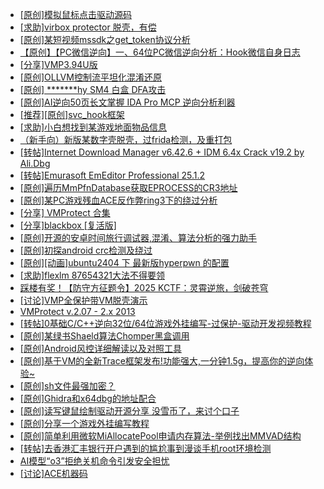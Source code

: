 + [[原创]模拟鼠标点击驱动源码](https://bbs.kanxue.com/thread-286960.htm)
+ [[求助]virbox protector 脱壳，有偿](https://bbs.kanxue.com/thread-286937.htm)
+ [[原创]某短视频mssdk之get_token协议分析](https://bbs.kanxue.com/thread-287008.htm)
+ [【原创】【PC微信逆向】一、64位PC微信逆向分析：Hook微信自身日志](https://bbs.kanxue.com/thread-287010.htm)
+ [[分享]VMP3.94U版](https://bbs.kanxue.com/thread-287018.htm)
+ [[原创]OLLVM控制流平坦化混淆还原](https://bbs.kanxue.com/thread-286151.htm)
+ [[原创] *******hy SM4 白盒 DFA攻击](https://bbs.kanxue.com/thread-285313.htm)
+ [[原创]AI逆向50页长文掌握 IDA Pro MCP 逆向分析利器](https://bbs.kanxue.com/thread-286813.htm)
+ [[推荐][原创]svc_hook框架](https://bbs.kanxue.com/thread-284713.htm)
+ [[求助]小白想找到某游戏地面物品信息](https://bbs.kanxue.com/thread-286974.htm)
+ [（新手向）新版某数字壳脱壳，过frida检测，及重打包](https://bbs.kanxue.com/thread-282858.htm)
+ [[转帖]Internet Download Manager v6.42.6 + IDM 6.4x Crack v19.2 by Ali.Dbg](https://bbs.kanxue.com/thread-281044.htm)
+ [[转帖]Emurasoft EmEditor Professional 25.1.2](https://bbs.kanxue.com/thread-287019.htm)
+ [[原创]遍历MmPfnDatabase获取EPROCESS的CR3地址](https://bbs.kanxue.com/thread-286598.htm)
+ [[原创]某PC游戏残血ACE反作弊ring3下的绕过分析](https://bbs.kanxue.com/thread-284667.htm)
+ [[分享] VMProtect 合集](https://bbs.kanxue.com/thread-265112.htm)
+ [[分享]blackbox [复活版]](https://bbs.kanxue.com/thread-286308.htm)
+ [[原创]开源的安卓时间旅行调试器,混淆、算法分析的强力助手](https://bbs.kanxue.com/thread-286457.htm)
+ [[原创]初探android crc检测及绕过](https://bbs.kanxue.com/thread-285790.htm)
+ [[原创][动画]ubuntu2404 下 最新版hyperpwn 的配置](https://bbs.kanxue.com/thread-286978.htm)
+ [[求助]flexlm 87654321大法不得要领](https://bbs.kanxue.com/thread-286898.htm)
+ [踩楼有奖！【防守方征题令】2025 KCTF：灵霄逆旅，剑破苍穹](https://bbs.kanxue.com/thread-286311.htm)
+ [[讨论]VMP全保护带VM脱壳演示](https://bbs.kanxue.com/thread-283102.htm)
+ [VMProtect v.2.07 - 2.x  2013](https://bbs.kanxue.com/thread-279623.htm)
+ [[转帖]0基础C/C++逆向32位/64位游戏外挂编写-过保护-驱动开发视频教程](https://bbs.kanxue.com/thread-286955.htm)
+ [[原创]某绿书Shaeld算法Chomper黑盒调用](https://bbs.kanxue.com/thread-285705.htm)
+ [[原创]Android风控详细解读以及对照工具](https://bbs.kanxue.com/thread-286120.htm)
+ [[原创]基于VM的全新Trace框架发布!功能强大,一分钟1.5g，提高你的逆向体验~](https://bbs.kanxue.com/thread-285471.htm)
+ [[原创]sh文件最强加密？](https://bbs.kanxue.com/thread-286144.htm)
+ [[原创]Ghidra和x64dbg的地址配合](https://bbs.kanxue.com/thread-286869.htm)
+ [[原创]读写键鼠绘制驱动开源分享 没雪币了，来讨个口子](https://bbs.kanxue.com/thread-286756.htm)
+ [[原创]分享一个游戏外挂编写教程](https://bbs.kanxue.com/thread-286912.htm)
+ [[原创]简单利用微软MiAllocatePool申请内存算法-举例找出MMVAD结构](https://bbs.kanxue.com/thread-286414.htm)
+ [[转帖]去香港汇丰银行开户遇到的尴尬事到漫谈手机root环境检测](https://bbs.kanxue.com/thread-285754.htm)
+ [AI模型“o3”拒绝关机命令引发安全担忧](https://bbs.kanxue.com/thread-287022.htm)
+ [[讨论]ACE机器码](https://bbs.kanxue.com/thread-287017.htm)
